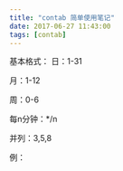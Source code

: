 ```yaml
---
title: "contab 简单使用笔记"
date: 2017-06-27 11:43:00
tags: [contab] 
---
```


基本格式：
日：1-31

月：1-12

周：0-6

每n分钟：*/n 

并列：3,5,8

<!--more-->
例：





